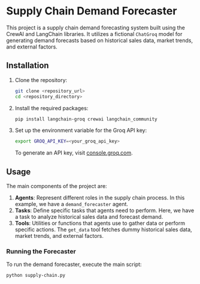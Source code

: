 # Supply Chain Demand Forecaster

This project is a supply chain demand forecasting system built using the CrewAI and LangChain libraries. It utilizes a fictional `ChatGroq` model for generating demand forecasts based on historical sales data, market trends, and external factors.

## Installation

1. Clone the repository:

    ```sh
    git clone <repository_url>
    cd <repository_directory>
    ```

2. Install the required packages:

    ```sh
    pip install langchain-groq crewai langchain_community
    ```

3. Set up the environment variable for the Groq API key:

    ```sh
    export GROQ_API_KEY=<your_groq_api_key>
    ```

    To generate an API key, visit [console.groq.com](https://console.groq.com).

## Usage

The main components of the project are:

1. **Agents**: Represent different roles in the supply chain process. In this example, we have a `demand_forecaster` agent.
2. **Tasks**: Define specific tasks that agents need to perform. Here, we have a task to analyze historical sales data and forecast demand.
3. **Tools**: Utilities or functions that agents use to gather data or perform specific actions. The `get_data` tool fetches dummy historical sales data, market trends, and external factors.

### Running the Forecaster

To run the demand forecaster, execute the main script:

```sh
python supply-chain.py
